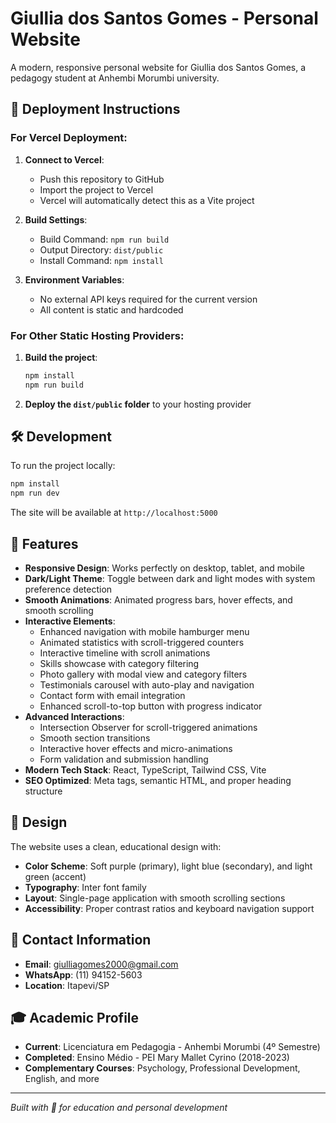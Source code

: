 # Giullia dos Santos Gomes - Personal Website

A modern, responsive personal website for Giullia dos Santos Gomes, a pedagogy student at Anhembi Morumbi university.

## 🚀 Deployment Instructions

### For Vercel Deployment:

1. **Connect to Vercel**:
   - Push this repository to GitHub
   - Import the project to Vercel
   - Vercel will automatically detect this as a Vite project

2. **Build Settings**:
   - Build Command: `npm run build`
   - Output Directory: `dist/public`
   - Install Command: `npm install`

3. **Environment Variables**:
   - No external API keys required for the current version
   - All content is static and hardcoded

### For Other Static Hosting Providers:

1. **Build the project**:
   ```bash
   npm install
   npm run build
   ```

2. **Deploy the `dist/public` folder** to your hosting provider

## 🛠️ Development

To run the project locally:

```bash
npm install
npm run dev
```

The site will be available at `http://localhost:5000`

## 📱 Features

- **Responsive Design**: Works perfectly on desktop, tablet, and mobile
- **Dark/Light Theme**: Toggle between dark and light modes with system preference detection
- **Smooth Animations**: Animated progress bars, hover effects, and smooth scrolling
- **Interactive Elements**: 
  - Enhanced navigation with mobile hamburger menu
  - Animated statistics with scroll-triggered counters
  - Interactive timeline with scroll animations
  - Skills showcase with category filtering
  - Photo gallery with modal view and category filters
  - Testimonials carousel with auto-play and navigation
  - Contact form with email integration
  - Enhanced scroll-to-top button with progress indicator
- **Advanced Interactions**:
  - Intersection Observer for scroll-triggered animations
  - Smooth section transitions
  - Interactive hover effects and micro-animations
  - Form validation and submission handling
- **Modern Tech Stack**: React, TypeScript, Tailwind CSS, Vite
- **SEO Optimized**: Meta tags, semantic HTML, and proper heading structure

## 🎨 Design

The website uses a clean, educational design with:
- **Color Scheme**: Soft purple (primary), light blue (secondary), and light green (accent)
- **Typography**: Inter font family
- **Layout**: Single-page application with smooth scrolling sections
- **Accessibility**: Proper contrast ratios and keyboard navigation support

## 📧 Contact Information

- **Email**: giulliagomes2000@gmail.com
- **WhatsApp**: (11) 94152-5603
- **Location**: Itapevi/SP

## 🎓 Academic Profile

- **Current**: Licenciatura em Pedagogia - Anhembi Morumbi (4º Semestre)
- **Completed**: Ensino Médio - PEI Mary Mallet Cyrino (2018-2023)
- **Complementary Courses**: Psychology, Professional Development, English, and more

---

*Built with 💜 for education and personal development*